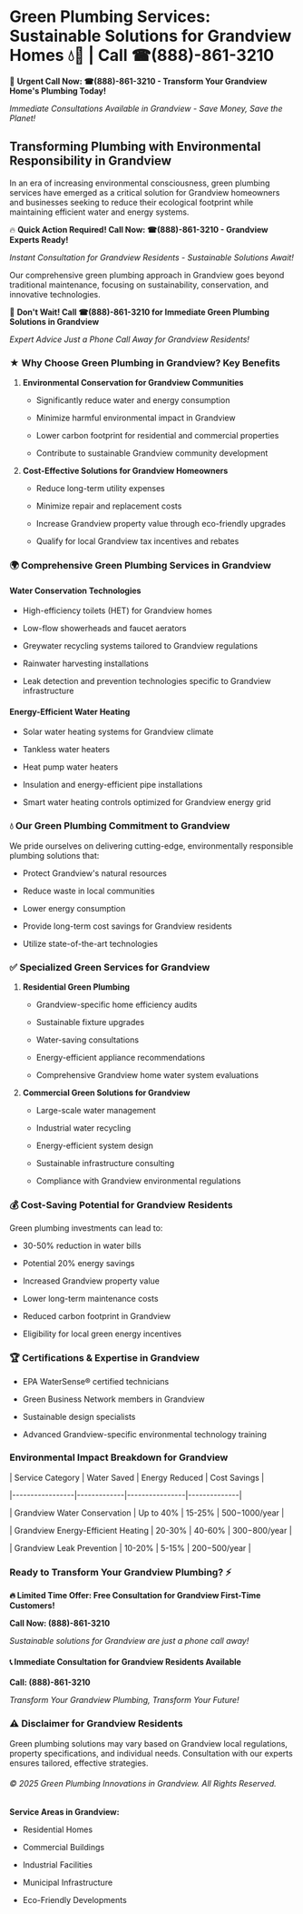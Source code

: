 # Green Plumbing Services: Sustainable Solutions for Grandview Homes 💧🌿 | Call ☎(888)-861-3210

🚨 **Urgent Call Now: ☎(888)-861-3210 - Transform Your Grandview Home's Plumbing Today!**
*Immediate Consultations Available in Grandview - Save Money, Save the Planet!*

## Transforming Plumbing with Environmental Responsibility in Grandview

In an era of increasing environmental consciousness, green plumbing services have emerged as a critical solution for Grandview homeowners and businesses seeking to reduce their ecological footprint while maintaining efficient water and energy systems. 

🔥 **Quick Action Required! Call Now: ☎(888)-861-3210 - Grandview Experts Ready!**
*Instant Consultation for Grandview Residents - Sustainable Solutions Await!*

Our comprehensive green plumbing approach in Grandview goes beyond traditional maintenance, focusing on sustainability, conservation, and innovative technologies.

🚨 **Don't Wait! Call ☎(888)-861-3210 for Immediate Green Plumbing Solutions in Grandview**
*Expert Advice Just a Phone Call Away for Grandview Residents!*

### ★ Why Choose Green Plumbing in Grandview? Key Benefits

1. **Environmental Conservation for Grandview Communities** 
   - Significantly reduce water and energy consumption
   - Minimize harmful environmental impact in Grandview
   - Lower carbon footprint for residential and commercial properties
   - Contribute to sustainable Grandview community development

2. **Cost-Effective Solutions for Grandview Homeowners** 
   - Reduce long-term utility expenses
   - Minimize repair and replacement costs
   - Increase Grandview property value through eco-friendly upgrades
   - Qualify for local Grandview tax incentives and rebates

### 🌍 Comprehensive Green Plumbing Services in Grandview

#### Water Conservation Technologies
- High-efficiency toilets (HET) for Grandview homes
- Low-flow showerheads and faucet aerators
- Greywater recycling systems tailored to Grandview regulations
- Rainwater harvesting installations
- Leak detection and prevention technologies specific to Grandview infrastructure

#### Energy-Efficient Water Heating
- Solar water heating systems for Grandview climate
- Tankless water heaters
- Heat pump water heaters
- Insulation and energy-efficient pipe installations
- Smart water heating controls optimized for Grandview energy grid

### 💧 Our Green Plumbing Commitment to Grandview

We pride ourselves on delivering cutting-edge, environmentally responsible plumbing solutions that:
- Protect Grandview's natural resources
- Reduce waste in local communities
- Lower energy consumption
- Provide long-term cost savings for Grandview residents
- Utilize state-of-the-art technologies

### ✅ Specialized Green Services for Grandview

1. **Residential Green Plumbing**
   - Grandview-specific home efficiency audits
   - Sustainable fixture upgrades
   - Water-saving consultations
   - Energy-efficient appliance recommendations
   - Comprehensive Grandview home water system evaluations

2. **Commercial Green Solutions for Grandview**
   - Large-scale water management
   - Industrial water recycling
   - Energy-efficient system design
   - Sustainable infrastructure consulting
   - Compliance with Grandview environmental regulations

### 💰 Cost-Saving Potential for Grandview Residents

Green plumbing investments can lead to:
- 30-50% reduction in water bills
- Potential 20% energy savings
- Increased Grandview property value
- Lower long-term maintenance costs
- Reduced carbon footprint in Grandview
- Eligibility for local green energy incentives

### 🏆 Certifications & Expertise in Grandview

- EPA WaterSense® certified technicians
- Green Business Network members in Grandview
- Sustainable design specialists
- Advanced Grandview-specific environmental technology training

### Environmental Impact Breakdown for Grandview

| Service Category | Water Saved | Energy Reduced | Cost Savings |
|-----------------|-------------|----------------|--------------|
| Grandview Water Conservation | Up to 40% | 15-25% | $500-$1000/year |
| Grandview Energy-Efficient Heating | 20-30% | 40-60% | $300-$800/year |
| Grandview Leak Prevention | 10-20% | 5-15% | $200-$500/year |

### Ready to Transform Your Grandview Plumbing? ⚡

**🔥 Limited Time Offer: Free Consultation for Grandview First-Time Customers!**

**Call Now: (888)-861-3210**
*Sustainable solutions for Grandview are just a phone call away!*

#### 📞 Immediate Consultation for Grandview Residents Available

**Call: (888)-861-3210**
*Transform Your Grandview Plumbing, Transform Your Future!*

### ⚠️ Disclaimer for Grandview Residents

Green plumbing solutions may vary based on Grandview local regulations, property specifications, and individual needs. Consultation with our experts ensures tailored, effective strategies.

###### © 2025 Green Plumbing Innovations in Grandview. All Rights Reserved.

**Service Areas in Grandview:** 
- Residential Homes
- Commercial Buildings
- Industrial Facilities
- Municipal Infrastructure
- Eco-Friendly Developments